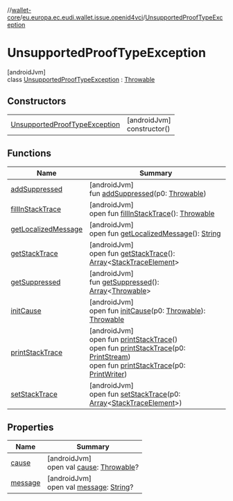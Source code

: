 //[wallet-core](../../../index.md)/[eu.europa.ec.eudi.wallet.issue.openid4vci](../index.md)/[UnsupportedProofTypeException](index.md)

# UnsupportedProofTypeException

[androidJvm]\
class [UnsupportedProofTypeException](index.md) : [Throwable](https://kotlinlang.org/api/latest/jvm/stdlib/kotlin/-throwable/index.html)

## Constructors

|                                                                       |                               |
|-----------------------------------------------------------------------|-------------------------------|
| [UnsupportedProofTypeException](-unsupported-proof-type-exception.md) | [androidJvm]<br>constructor() |

## Functions

| Name                                                                | Summary                                                                                                                                                                                                                                                                                                                                                                                                                                     |
|---------------------------------------------------------------------|---------------------------------------------------------------------------------------------------------------------------------------------------------------------------------------------------------------------------------------------------------------------------------------------------------------------------------------------------------------------------------------------------------------------------------------------|
| [addSuppressed](index.md#282858770%2FFunctions%2F1615067946)        | [androidJvm]<br>fun [addSuppressed](index.md#282858770%2FFunctions%2F1615067946)(p0: [Throwable](https://kotlinlang.org/api/latest/jvm/stdlib/kotlin/-throwable/index.html))                                                                                                                                                                                                                                                                |
| [fillInStackTrace](index.md#-1102069925%2FFunctions%2F1615067946)   | [androidJvm]<br>open fun [fillInStackTrace](index.md#-1102069925%2FFunctions%2F1615067946)(): [Throwable](https://kotlinlang.org/api/latest/jvm/stdlib/kotlin/-throwable/index.html)                                                                                                                                                                                                                                                        |
| [getLocalizedMessage](index.md#1043865560%2FFunctions%2F1615067946) | [androidJvm]<br>open fun [getLocalizedMessage](index.md#1043865560%2FFunctions%2F1615067946)(): [String](https://kotlinlang.org/api/latest/jvm/stdlib/kotlin/-string/index.html)                                                                                                                                                                                                                                                            |
| [getStackTrace](index.md#2050903719%2FFunctions%2F1615067946)       | [androidJvm]<br>open fun [getStackTrace](index.md#2050903719%2FFunctions%2F1615067946)(): [Array](https://kotlinlang.org/api/latest/jvm/stdlib/kotlin/-array/index.html)&lt;[StackTraceElement](https://developer.android.com/reference/kotlin/java/lang/StackTraceElement.html)&gt;                                                                                                                                                        |
| [getSuppressed](index.md#672492560%2FFunctions%2F1615067946)        | [androidJvm]<br>fun [getSuppressed](index.md#672492560%2FFunctions%2F1615067946)(): [Array](https://kotlinlang.org/api/latest/jvm/stdlib/kotlin/-array/index.html)&lt;[Throwable](https://kotlinlang.org/api/latest/jvm/stdlib/kotlin/-throwable/index.html)&gt;                                                                                                                                                                            |
| [initCause](index.md#-418225042%2FFunctions%2F1615067946)           | [androidJvm]<br>open fun [initCause](index.md#-418225042%2FFunctions%2F1615067946)(p0: [Throwable](https://kotlinlang.org/api/latest/jvm/stdlib/kotlin/-throwable/index.html)): [Throwable](https://kotlinlang.org/api/latest/jvm/stdlib/kotlin/-throwable/index.html)                                                                                                                                                                      |
| [printStackTrace](index.md#-1769529168%2FFunctions%2F1615067946)    | [androidJvm]<br>open fun [printStackTrace](index.md#-1769529168%2FFunctions%2F1615067946)()<br>open fun [printStackTrace](index.md#1841853697%2FFunctions%2F1615067946)(p0: [PrintStream](https://developer.android.com/reference/kotlin/java/io/PrintStream.html))<br>open fun [printStackTrace](index.md#1175535278%2FFunctions%2F1615067946)(p0: [PrintWriter](https://developer.android.com/reference/kotlin/java/io/PrintWriter.html)) |
| [setStackTrace](index.md#2135801318%2FFunctions%2F1615067946)       | [androidJvm]<br>open fun [setStackTrace](index.md#2135801318%2FFunctions%2F1615067946)(p0: [Array](https://kotlinlang.org/api/latest/jvm/stdlib/kotlin/-array/index.html)&lt;[StackTraceElement](https://developer.android.com/reference/kotlin/java/lang/StackTraceElement.html)&gt;)                                                                                                                                                      |

## Properties

| Name                                                     | Summary                                                                                                                                                                  |
|----------------------------------------------------------|--------------------------------------------------------------------------------------------------------------------------------------------------------------------------|
| [cause](index.md#-654012527%2FProperties%2F1615067946)   | [androidJvm]<br>open val [cause](index.md#-654012527%2FProperties%2F1615067946): [Throwable](https://kotlinlang.org/api/latest/jvm/stdlib/kotlin/-throwable/index.html)? |
| [message](index.md#1824300659%2FProperties%2F1615067946) | [androidJvm]<br>open val [message](index.md#1824300659%2FProperties%2F1615067946): [String](https://kotlinlang.org/api/latest/jvm/stdlib/kotlin/-string/index.html)?     |

